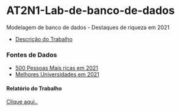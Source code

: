 # AT2N1-Lab-de-banco-de-dados

Modelagem de banco de dados - Destaques de riqueza em 2021

- [Descrição do Trabalho](https://github.com/rafaelsilva21/AT2N1-lab-de-banco-de-dados/blob/63ca7b6155eb0f24b019b7a7b723f2075b96f8bb/Atividade%20em%20grupo%20-%20AT2_N1.pdf)

### Fontes de Dados
- [500 Pessoas Mais ricas em 2021](https://www.kaggle.com/datasets/frtgnn/500-richest-people-2021)
- [Melhores Universidades em 2021](https://www.kaggle.com/datasets/r1chardson/the-world-university-rankings-2011-2023)

#### Relatório do Trabalho
[Clique aqui..](https://github.com/rafaelsilva21/AT2N1-lab-de-banco-de-dados/blob/main/Relat%C3%B3rio%20do%20Trabalho.pdf)
